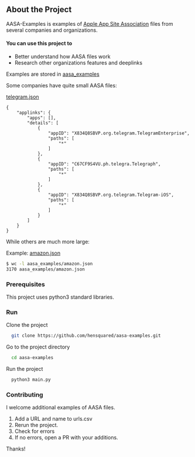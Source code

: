 <!-- About the Project -->
## About the Project

AASA-Examples is examples of [Apple App Site Association](https://developer.apple.com/documentation/xcode/supporting-associated-domains) files from several companies and organizations.

#### You can use this project to 
- Better understand how AASA files work
- Research other organizations features and deeplinks

Examples are stored in [aasa_examples](https://github.com/HenSquared/AASA-Examples/tree/main/aasa_examples)

Some companies have quite small AASA files:

[telegram.json](https://github.com/HenSquared/AASA-Examples/tree/main/aasa_examples/telegram.json)
```
{
    "applinks": {
        "apps": [],
        "details": [
            {
                "appID": "X834Q8SBVP.org.telegram.TelegramEnterprise",
                "paths": [
                    "*"
                ]
            },
            {
                "appID": "C67CF9S4VU.ph.telegra.Telegraph",
                "paths": [
                    "*"
                ]
            },
            {
                "appID": "X834Q8SBVP.org.telegram.Telegram-iOS",
                "paths": [
                    "*"
                ]
            }
        ]
    }
}
```

While others are much more large:

Example: [amazon.json](https://github.com/HenSquared/AASA-Examples/tree/main/aasa_examples/amazon.json)

```bash
$ wc -l aasa_examples/amazon.json
3170 aasa_examples/amazon.json
```

<!-- Prerequisites -->
###  Prerequisites

This project uses python3 standard libraries. 

<!-- Run -->
### Run

Clone the project

```bash
  git clone https://github.com/hensquared/aasa-examples.git
```

Go to the project directory

```bash
  cd aasa-examples
```

Run the project

```bash
  python3 main.py
```

<!-- Contributing -->
### Contributing

I welcome additional examples of AASA files. 

1. Add a URL and name to urls.csv
2. Rerun the project. 
3. Check for errors
3. If no errors, open a PR with your additions. 

Thanks!


